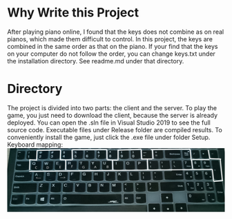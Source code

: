 # Why Write this Project
After playing piano online, I found that the keys does not combine as on real pianos, which made them difficult to control. In this project, the keys are combined in the same order as that on the piano. If your find that the keys on your computer do not follow the order, you can change keys.txt under the installation directory. See readme.md under that directory.
# Directory
The project is divided into two parts: the client and the server. To play the game, you just need to download the client, because the server is already deployed. You can open the .sln file in Visual Studio 2019 to see the full source code. Executable files under Release folder are compiled results. To conveniently install the game, just click the .exe file under folder Setup.  
Keyboard mapping:  
![](keyboard_mapping.jpg)
